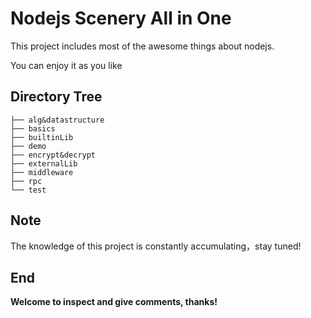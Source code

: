 #  Nodejs Scenery All in One

This project includes most of the awesome things about nodejs.

You can enjoy it as you like

## Directory Tree

```
├── alg&datastructure
├── basics
├── builtinLib
├── demo
├── encrypt&decrypt
├── externalLib
├── middleware
├── rpc
└── test
```



## Note

The knowledge of this project is constantly accumulating，stay tuned!


## End
**Welcome to inspect and give comments, thanks!**
